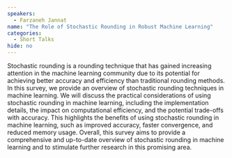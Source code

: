 ```yaml
---
speakers:
  - Farzaneh Jannat
name: "The Role of Stochastic Rounding in Robust Machine Learning"
categories:
  - Short Talks
hide: no
---
```

Stochastic rounding is a rounding technique that has gained increasing attention in the machine learning community due to its potential for achieving better accuracy and efficiency than traditional rounding methods. In this survey, we provide an overview of stochastic rounding techniques in machine learning. We will discuss the practical considerations of using stochastic rounding in machine learning, including the implementation details, the impact on computational efficiency, and the potential trade-offs with accuracy. This highlights the benefits of using stochastic rounding in machine learning, such as improved accuracy, faster convergence, and reduced memory usage. Overall, this survey aims to provide a comprehensive and up-to-date overview of stochastic rounding in machine learning and to stimulate further research in this promising area.
